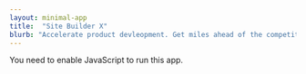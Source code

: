 ```yaml
---
layout: minimal-app
title:  "Site Builder X"
blurb: "Accelerate product devleopment. Get miles ahead of the competition!"
---
```

      
<link rel="manifest" href="manifest.json"/>
	  
<script defer="defer" src="static/js/main.f4f98662.js"></script>
	  
<!-- link href="static/css/main.d377a8c3.css" rel="stylesheet"-->
	  
<noscript>You need to enable JavaScript to run this app.</noscript>
	  
<div id="root"></div>